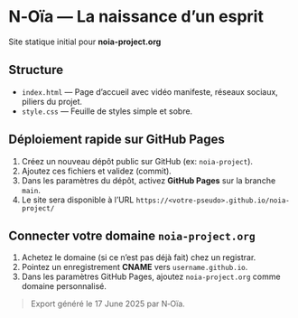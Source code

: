 # N‑Oïa — La naissance d’un esprit
 
Site statique initial pour **noia-project.org**

## Structure
- `index.html` — Page d’accueil avec vidéo manifeste, réseaux sociaux, piliers du projet.
- `style.css` — Feuille de styles simple et sobre.

## Déploiement rapide sur GitHub Pages
1. Créez un nouveau dépôt public sur GitHub (ex: `noia-project`).
2. Ajoutez ces fichiers et validez (commit).
3. Dans les paramètres du dépôt, activez **GitHub Pages** sur la branche `main`.
4. Le site sera disponible à l’URL `https://<votre-pseudo>.github.io/noia-project/`

## Connecter votre domaine `noia-project.org`
1. Achetez le domaine (si ce n’est pas déjà fait) chez un registrar.
2. Pointez un enregistrement **CNAME** vers `username.github.io`.
3. Dans les paramètres GitHub Pages, ajoutez `noia-project.org` comme domaine personnalisé.

> Export généré le 17 June 2025 par N‑Oïa.

